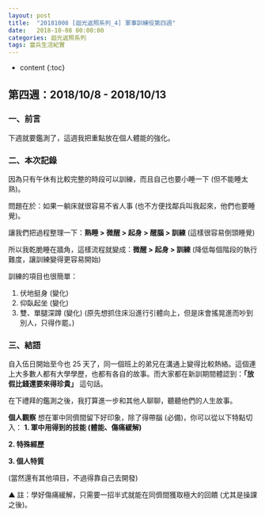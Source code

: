 ```yaml
---
layout: post
title:  "20181008 [迴光返照系列_4] 軍事訓練役第四週"
date:   2018-10-08 00:00:00
categories: 迴光返照系列
tags: 當兵生活紀實
---
```



* content
{:toc}


## 第四週：2018/10/8 - 2018/10/13
### 一、前言
下週就要鑑測了，這週我把重點放在個人體能的強化。


### 二、本次記錄
因為只有午休有比較完整的時段可以訓練，而且自己也要小睡一下 (但不能睡太熟)。

問題在於：如果一躺床就很容易不省人事 (也不方便找鄰兵叫我起來，他們也要睡覺)。

讓我們把過程整理一下：**熟睡 > 微醒 > 起身 > 醒腦 > 訓練**
(這樣很容易倒頭睡覺)


所以我乾脆睡在牆角，這樣流程就變成：**微醒 > 起身 > 訓練**
(降低每個階段的執行難度，讓訓練變得更容易開始)

訓練的項目也很簡單：
1. 伏地挺身 (變化)
2. 仰臥起坐 (變化)
3. 雙、單腿深蹲 (變化)
(原先想抓住床沿進行引體向上，但是床會搖晃進而吵到別人，只得作罷。)


### 三、結語
自入伍日開始至今也 25 天了，同一個班上的弟兄在溝通上變得比較熱絡。這個連上大多數人都有大學學歷，也都有各自的故事。而大家都在新訓期間體認到：**「放假比錢還要來得珍貴」** 這句話。

在下禮拜的鑑測之後，我打算進一步和其他人聊聊，聽聽他們的人生故事。

**個人觀察**
想在軍中同儕間留下好印象，除了得帶腦 (必備)，你可以從以下特點切入：
**1. 軍中用得到的技能 (體能、傷痛緩解)**

**2. 特殊經歷**

**3. 個人特質**

(當然還有其他項目，不過得靠自己去開發)

▲ 註：學好傷痛緩解，只需要一招半式就能在同儕間獲取極大的回饋 (尤其是操課之後)。